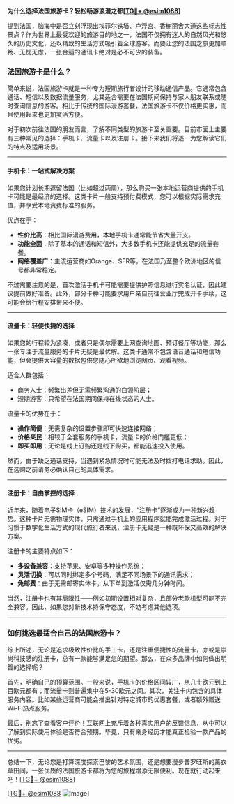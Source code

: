 **为什么选择法国旅游卡？轻松畅游浪漫之都[[TG💪+ @esim1088](https://t.me/s/esim1088)]**

提到法国，脑海中是否立刻浮现出埃菲尔铁塔、卢浮宫、香榭丽舍大道这些标志性景点？作为世界上最受欢迎的旅游目的地之一，法国不仅拥有迷人的自然风光和悠久的历史文化，还以精致的生活方式吸引着全球游客。而要让您的法国之旅更加顺畅、无忧无虑，一张合适的通讯卡绝对是必不可少的装备。

### 法国旅游卡是什么？

简单来说，法国旅游卡就是一种专为短期旅行者设计的移动通信产品。它通常包含通话、短信以及数据流量服务，尤其适合需要在法国期间保持与家人朋友联系或随时查询信息的游客。相比于传统的国际漫游套餐，法国旅游卡不仅价格更实惠，而且使用起来也更加灵活方便。

对于初次前往法国的朋友而言，了解不同类型的旅游卡至关重要。目前市面上主要有三种常见的选择：手机卡、流量卡以及注册卡。接下来我们将逐一为您解读它们的特点及适用场景。

---

#### 手机卡：一站式解决方案

如果您计划长期逗留法国（比如超过两周），那么购买一张本地运营商提供的手机卡可能是最经济的选择。这类卡片一般支持预付费模式，您可以根据实际需求充值，并享受本地资费标准的服务。

优点在于：
- **性价比高**：相比国际漫游费用，本地手机卡通常能节省大量开支。
- **功能全面**：除了基本的通话和短信外，大多数手机卡还能提供充足的流量套餐。
- **网络覆盖广**：主流运营商如Orange、SFR等，在法国乃至整个欧洲地区的信号都非常稳定。

不过需要注意的是，首次激活手机卡可能需要提供护照信息进行实名认证，因此建议提前做好准备。此外，部分卡种可能要求用户亲自前往营业厅完成开卡手续，这可能会给行程安排带来不便。

---

#### 流量卡：轻便快捷的选择

如果您的行程较为紧凑，或者只是偶尔需要上网查询地图、预订餐厅等功能，那么一张专注于流量服务的卡片无疑是最优解。这类卡通常不包含语音通话和短信功能，但会提供大容量的数据包供您随心所欲地浏览网页、观看视频。

适合人群包括：
- 商务人士：频繁出差但无需频繁沟通的白领阶层；
- 短期游客：只希望在法国期间保持在线状态的人士。

流量卡的优势在于：
- **操作简便**：无需复杂的设置步骤即可快速连接网络；
- **价格亲民**：相较于全套服务的手机卡，流量卡的价格门槛更低；
- **即买即用**：无论是线上订购还是线下购买，都能迅速投入使用。

然而，由于缺乏通话支持，当遇到紧急情况时可能无法及时拨打电话求助。因此，在选购之前请务必确认自己的具体需求。

---

#### 注册卡：自由掌控的选择

近年来，随着电子SIM卡（eSIM）技术的发展，“注册卡”逐渐成为一种新兴趋势。这种卡片无需物理实体，只需通过手机上的应用程序就能完成激活过程。对于习惯于数字化生活方式的现代旅行者来说，注册卡无疑是一种既环保又高效的解决方案。

注册卡的主要特点如下：
- **多设备兼容**：支持苹果、安卓等多种操作系统；
- **灵活切换**：可以同时绑定多个号码，满足不同场景下的通讯需求；
- **免邮费**：由于无需邮寄实体卡，从下单到激活仅需几分钟时间。

当然，注册卡也有其局限性——例如初期设置相对复杂，且部分老款机型可能不完全兼容。因此，如果您对新技术持保守态度，不妨考虑其他选项。

---

### 如何挑选最适合自己的法国旅游卡？

综上所述，无论是追求极致性价比的手工卡，还是注重便捷性的流量卡，亦或是崇尚科技感的注册卡，总有一款能够满足您的期望。那么，在众多品牌中如何做出明智的选择呢？

首先，明确自己的预算范围。一般来说，手机卡的价格区间较广，从几十欧元到上百欧元都有；而流量卡则普遍集中在5-30欧元之间。其次，关注卡内包含的具体服务内容。比如某些运营商可能会推出针对特定城市的优惠套餐，或者额外赠送Wi-Fi热点服务。

最后，别忘了查看客户评价！互联网上充斥着各种真实用户的反馈信息，从中可以了解到实际使用体验是否符合预期。毕竟，只有亲身经历才能真正检验一款产品的优劣。

---

总结一下，无论您是打算深度探索巴黎的艺术氛围，还是想要漫步普罗旺斯的薰衣草田间，一张优质的法国旅游卡都将为您的旅程增添无限便利。现在就行动起来吧！[[TG💪+ @esim1088](https://t.me/s/esim1088)]

[[TG💪+ @esim1088](https://t.me/s/esim1088) ![Image](https://i.postimg.cc/4NQfJmqS/Snipaste-2025-05-13-00-14-12.png)]